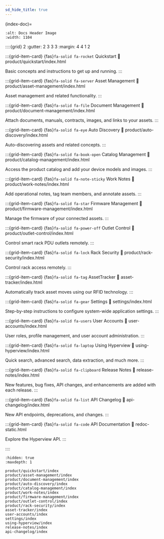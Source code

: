 ```yaml
---
sd_hide_title: true
---
```


(index-doc)=

```{image} ../_static/docs_header.jpg
:alt: Docs Header Image
:width: 1104
```

::::{grid} 2
:gutter: 2 3 3 3
:margin: 4 4 1 2

:::{grid-item-card} {fas}`fa-solid fa-rocket` Quickstart
:link: product/quickstart/index.html

Basic concepts and instructions to get up and running.
:::

:::{grid-item-card} {fas}`fa-solid fa-server` Asset Management
:link: product/asset-management/index.html

Asset management and related functionality.
:::

:::{grid-item-card} {fas}`fa-solid fa-file` Document Management
:link: product/document-management/index.html

Attach documents, manuals, contracts, images, and links to your assets.
:::

:::{grid-item-card} {fas}`fa-solid fa-eye` Auto Discovery
:link: product/auto-discovery/index.html

Auto-discovering assets and related concepts.
:::

:::{grid-item-card} {fas}`fa-solid fa-book-open` Catalog Management
:link: product/catalog-management/index.html

Access the product catalog and add your device models and images.
:::

:::{grid-item-card} {fas}`fa-solid fa-note-sticky` Work Notes
:link: product/work-notes/index.html

Add operational notes, tag team members, and annotate assets.
:::

:::{grid-item-card} {fas}`fa-solid fa-star` Firmware Management
:link: product/firmware-management/index.html

Manage the firmware of your connected assets.
:::

:::{grid-item-card} {fas}`fa-solid fa-power-off` Outlet Control
:link: product/outlet-control/index.html

Control smart rack PDU outlets remotely.
:::

:::{grid-item-card} {fas}`fa-solid fa-lock` Rack Security
:link: product/rack-security/index.html

Control rack access remotely.
:::

:::{grid-item-card} {fas}`fa-solid fa-tag` AssetTracker
:link: asset-tracker/index.html

Automatically track asset moves using our RFID technology.
:::

:::{grid-item-card} {fas}`fa-solid fa-gear` Settings
:link: settings/index.html

Step-by-step instructions to configure system-wide application settings.
:::

:::{grid-item-card} {fas}`fa-solid fa-users` User Accounts
:link: user-accounts/index.html

User roles, profile management, and user account administration.
:::

:::{grid-item-card} {fas}`fa-solid fa-laptop` Using Hyperview
:link: using-hyperview/index.html

Quick search, advanced search, data extraction, and much more.
:::

:::{grid-item-card} {fas}`fa-solid fa-clipboard` Release Notes
:link: release-notes/index.html

New features, bug fixes, API changes, and enhancements are added with each release.
:::

:::{grid-item-card} {fas}`fa-solid fa-list` API Changelog
:link: api-changelog/index.html

New API endpoints, deprecations, and changes.
:::

:::{grid-item-card} {fas}`fa-solid fa-code` API Documentation
:link: redoc-static.html

Explore the Hyperview API.
:::

::::


```{toctree}
:hidden: true
:maxdepth: 1

product/quickstart/index
product/asset-management/index
product/document-management/index
product/auto-discovery/index
product/catalog-management/index
product/work-notes/index
product/firmware-management/index
product/outlet-control/index
product/rack-security/index
asset-tracker/index
user-accounts/index
settings/index
using-hyperview/index
release-notes/index
api-changelog/index
```
